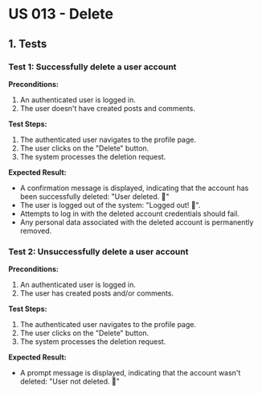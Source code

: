 # US 013 - Delete

## 1. Tests

### Test 1: Successfully delete a user account

**Preconditions:**

1. An authenticated user is logged in.
2. The user doesn't have created posts and comments.

**Test Steps:**

1. The authenticated user navigates to the profile page.
2. The user clicks on the "Delete" button.
3. The system processes the deletion request.

**Expected Result:**

- A confirmation message is displayed, indicating that the account has been successfully deleted: "User deleted. 🤠"
- The user is logged out of the system: "Logged out! 🤠".
- Attempts to log in with the deleted account credentials should fail.
- Any personal data associated with the deleted account is permanently removed.

### Test 2: Unsuccessfully delete a user account

**Preconditions:**

1. An authenticated user is logged in.
2. The user has created posts and/or comments.

**Test Steps:**

1. The authenticated user navigates to the profile page.
2. The user clicks on the "Delete" button.
3. The system processes the deletion request.

**Expected Result:**

- A prompt message is displayed, indicating that the account wasn't deleted: "User not deleted. 😬"



